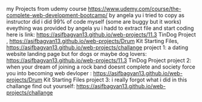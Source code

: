 my Projects from udemy course https://www.udemy.com/course/the-complete-web-development-bootcamp/ by angela yu 
i tried to copy as instructor did i did 99% of code myself (some are buggy but it works) eveything was provided by angela yu i hadd to extract file  and start coding here is link: https://asifbagvan13.github.io/web-projects/11.3 TinDog Project ,  https://asifbagvan13.github.io/web-projects/Drum Kit Starting Files,  https://asifbagvan13.github.io/web-projects/challange
project 1: a dating website landing page but for dogs or maybe dog lovers:  https://asifbagvan13.github.io/web-projects/11.3 TinDog Project
project 2: when your dream of joining a rock band doesnt complete and society force you into becoming web devloper :  https://asifbagvan13.github.io/web-projects/Drum Kit Starting Files
project 3: i really forgot what i did in this challange find out yourself:  https://asifbagvan13.github.io/web-projects/challange
